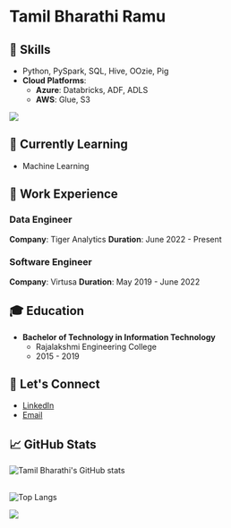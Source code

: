 # Tamil Bharathi Ramu

## 🔧 Skills
- Python, PySpark, SQL, Hive, OOzie, Pig
- **Cloud Platforms**: 
  - **Azure**: Databricks, ADF, ADLS
  - **AWS**: Glue, S3

<p align="left">
  <a href="https://skillicons.dev">
    <img src="https://skillicons.dev/icons?i=python,sql,azure,aws" />
  </a>
</p>

## 🌱 Currently Learning
- Machine Learning


## 💼 Work Experience
### Data Engineer
**Company**: Tiger Analytics 
**Duration**: June 2022 - Present

### Software Engineer
**Company**: Virtusa 
**Duration**: May 2019 - June 2022


## 🎓 Education
- **Bachelor of Technology in Information Technology**
  - Rajalakshmi Engineering College
  - 2015 - 2019


## 💬 Let's Connect
- [LinkedIn](www.linkedin.com/in/tamil-bharathi-ramu)
- [Email](mailto:tbharathiramu@gmail.com)


## 📈 GitHub Stats
![Tamil Bharathi's GitHub stats](https://github-readme-stats.vercel.app/api?username=TamilBharathiR&show_icons=true&theme=radical)<br>
<br>

![Top Langs](https://github-readme-stats.vercel.app/api/top-langs/?username=TamilBharathiR&layout=compact)

![](https://komarev.com/ghpvc/?username=TamilBharathiR&color=red)

<!---
TamilBharathiR/TamilBharathiR is a ✨ special ✨ repository because its `README.md` (this file) appears on your GitHub profile.
You can click the Preview link to take a look at your changes.
--->
